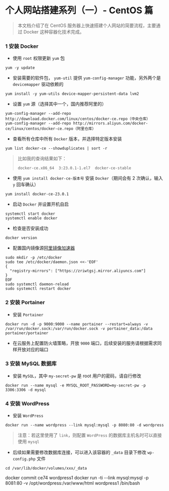 # 个人网站搭建系列（一）- CentOS 篇
> 本文档介绍了在 CentOS 服务器上快速搭建个人网站的简要流程，主要通过 Docker 这种容器化技术完成。

### 1 安装 Docker

- 使用 `root` 权限更新 `yum` 包
```
yum -y update
```

- 安装需要的软件包， `yum-util` 提供 `yum-config-manager` 功能，另外两个是 `devicemapper` 驱动依赖的
```
yum install -y yum-utils device-mapper-persistent-data lvm2
```

- 设置 `yum` 源（选择其中一个，国内推荐阿里的）
```
yum-config-manager --add-repo http://download.docker.com/linux/centos/docker-ce.repo（中央仓库）
yum-config-manager --add-repo http://mirrors.aliyun.com/docker-ce/linux/centos/docker-ce.repo（阿里仓库）
```

- 查看所有仓库中所有 `Docker` 版本，并选择特定版本安装
```
yum list docker-ce --showduplicates | sort -r
```
> 比如我的查询结果如下：
> ```
> docker-ce.x86_64  3:23.0.1-1.el7  docker-ce-stable
> ```

-  使用 `yum install docker-ce-版本号` 安装 `Docker`（期间会有 2 次确认，输入 `y` 回车确认）
```
yum install docker-ce-23.0.1
```

- 启动 `Docker` 并设置开机自启
```
systemctl start docker
systemctl enable docker
```

- 检查是否安装成功
```
docker version
```

- 配置国内镜像源[阿里镜像加速器](https://cr.console.aliyun.com/cn-hangzhou/instances/mirrors)
```
sudo mkdir -p /etc/docker
sudo tee /etc/docker/daemon.json <<-'EOF'
{
  "registry-mirrors": ["https://zriwtgsj.mirror.aliyuncs.com"]
}
EOF
sudo systemctl daemon-reload
sudo systemctl restart docker
```

### 2 安装 Portainer

- 安装 `Portainer`
```
docker run -d -p 9000:9000 --name portainer --restart=always -v /var/run/docker.sock:/var/run/docker.sock -v portainer_data:/data portainer/portainer
```

- 在云服务上配置防火墙策略，开放 `9000` 端口，后续安装的服务请根据需求同样开放对应的端口

### 3 安装 MySQL 数据库

- 安装 `MySQL`，其中 `my-secret-pw` 是 root 用户的密码，请自行修改
```
docker run --name mysql -e MYSQL_ROOT_PASSWORD=my-secret-pw -p 3306:3306 -d mysql
```

### 4 安装 WordPress

- 安装 `WordPress`
```
docker run --name wordpress --link mysql:mysql -p 8080:80 -d wordpress
```
> 注意：若这里使用了 `link`，则配置 `WordPress` 的数据库主机名时可以直接使用 `mysql`

- 后续如果需要修改数据库连接，可以进入该容器的 `_data` 目录下修改 `wp-config.php` 文件
```
cd /var/lib/docker/volumes/xxx/_data
```

docker commit ce74 wordpress1
docker run -ti --link mysql:mysql -p 8081:80 -v /opt/wordpress:/var/www/html wordpress1 /bin/bash